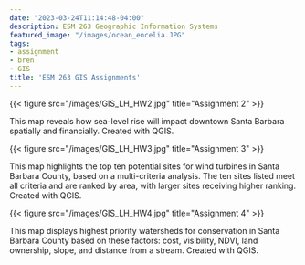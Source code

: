 ```yaml
---
date: "2023-03-24T11:14:48-04:00"
description: ESM 263 Geographic Information Systems
featured_image: "/images/ocean_encelia.JPG"
tags: 
- assignment
- bren
- GIS
title: 'ESM 263 GIS Assignments'
---
```



{{< figure src="/images/GIS_LH_HW2.jpg" title="Assignment 2" >}}

This map reveals how sea-level rise will impact downtown Santa Barbara spatially and financially. 
Created with QGIS.

{{< figure src="/images/GIS_LH_HW3.jpg" title="Assignment 3" >}}

This map highlights the top ten potential sites for wind turbines in Santa Barbara County, based on a multi-criteria analysis. The ten sites listed meet all criteria and are ranked by area, with larger sites receiving higher ranking. 
Created with QGIS.

{{< figure src="/images/GIS_LH_HW4.jpg" title="Assignment 4" >}}

This map displays highest priority watersheds for conservation in Santa Barbara County based on these factors: cost, visibility, NDVI, land ownership, slope, and distance from a stream.
Created with QGIS. 